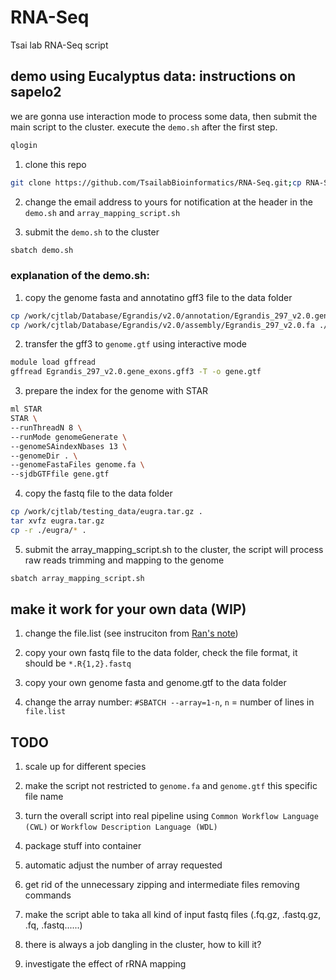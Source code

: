 # RNA-Seq

Tsai lab RNA-Seq script

## demo using Eucalyptus data: instructions on sapelo2

we are gonna use interaction mode to process some data, then submit the main script to the cluster. execute the `demo.sh` after the first step.

```bash
qlogin
```

1. clone this repo

```bash
git clone https://github.com/TsailabBioinformatics/RNA-Seq.git;cp RNA-Seq/* .
```

2. change the email address to yours for notification at the header in the `demo.sh` and `array_mapping_script.sh`

3. submit the `demo.sh` to the cluster

```bash
sbatch demo.sh
```

### explanation of the demo.sh:

1. copy the genome fasta and annotatino gff3 file to the data folder

```bash
cp /work/cjtlab/Database/Egrandis/v2.0/annotation/Egrandis_297_v2.0.gene_exons.gff3 .
cp /work/cjtlab/Database/Egrandis/v2.0/assembly/Egrandis_297_v2.0.fa ./genome.fa

```

2. transfer the gff3 to `genome.gtf` using interactive mode

```bash
module load gffread
gffread Egrandis_297_v2.0.gene_exons.gff3 -T -o gene.gtf 
```

3. prepare the index for the genome with STAR

```bash
ml STAR
STAR \
--runThreadN 8 \
--runMode genomeGenerate \
--genomeSAindexNbases 13 \
--genomeDir . \
--genomeFastaFiles genome.fa \
--sjdbGTFfile gene.gtf
```

4. copy the fastq file to the data folder

```bash
cp /work/cjtlab/testing_data/eugra.tar.gz .
tar xvfz eugra.tar.gz
cp -r ./eugra/* .
```

5. submit the array_mapping_script.sh to the cluster, the script will process raw reads trimming and mapping to the genome

```bash
sbatch array_mapping_script.sh
```

## make it work for your own data (WIP)

1. change the file.list (see instruciton from [Ran's note](https://www.evernote.com/shard/s202/client/snv?noteGuid=070f6281-ef94-47c1-a4df-3dbb2083693c&noteKey=2e87d16e54db6d4b&sn=https%3A%2F%2Fwww.evernote.com%2Fshard%2Fs202%2Fsh%2F070f6281-ef94-47c1-a4df-3dbb2083693c%2F2e87d16e54db6d4b&title=RNAseq%2Bpipeline%2B%2528SLURM%2Bsystem%2B2020%2529))

2. copy your own fastq file to the data folder, check the file format, it should be `*.R{1,2}.fastq`

3. copy your own genome fasta and genome.gtf to the data folder

4. change the array number: `#SBATCH --array=1-n`, `n` = number of lines in `file.list`

## TODO

1. scale up for different species

2. make the script not restricted to `genome.fa` and `genome.gtf` this specific file name

3. turn the overall script into real pipeline using `Common Workflow Language (CWL)` or `Workflow Description Language (WDL)`

4. package stuff into container

5. automatic adjust the number of array requested

6. get rid of the unnecessary zipping and intermediate files removing commands

7. make the script able to taka all kind of input fastq files (.fq.gz, .fastq.gz, .fq, .fastq......)

8. there is always a job dangling in the cluster, how to kill it?

9. investigate the effect of rRNA mapping
